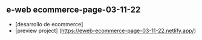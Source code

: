 ## e-web ecommerce-page-03-11-22 ##

- [desarrollo de ecommerce]
- [preview project] (https://eweb-ecommerce-page-03-11-22.netlify.app/)